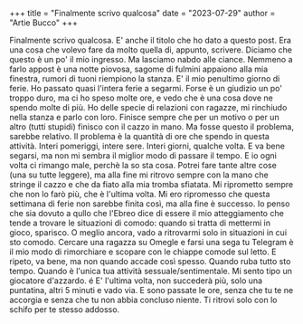 +++
title = "Finalmente scrivo qualcosa"
date = "2023-07-29"
author = "Artie Bucco"
+++

Finalmente scrivo qualcosa. E' anche il titolo che ho dato a questo post. Era una cosa che volevo fare da molto quella di, appunto, scrivere. Diciamo che questo è un po' il mio ingresso. Ma lasciamo nabdo alle ciance.
Nemmeno a farlo appost è una notte piovosa, sagome di fulmini appaiono alla mia finestra, rumori di tuoni riempiono la stanza. E' il mio penultimo giorno di ferie. Ho passato quasi l'intera ferie a segarmi. Forse è un giudizio un po' troppo duro, ma ci ho speso molte ore, e vedo che è una cosa dove ne spendo molte di più. Ho delle specie di relazioni con ragazze, mi rinchiudo nella stanza e parlo con loro. Finisce sempre che per un motivo o per un altro (tutti stupidi) finisco con il cazzo in mano. Ma fosse questo il problema, sarebbe relativo. Il problema è la quantità di ore che spendo in questa attività. Interi pomeriggi, intere sere. Interi giorni, qualche volta. E va bene segarsi, ma non mi sembra il miglior modo di passare il tempo. E io ogni volta ci rimango male, perchè la so sta cosa. Potrei fare tante altre cose (una su tutte leggere), ma alla fine mi ritrovo sempre con la mano che stringe il cazzo e che da fiato alla mia tromba sfiatata. Mi riprometto sempre che non lo farò più, che è l'ultima volta. Mi ero ripromesso che questa settimana di ferie non sarebbe finita così, ma alla fine è successo. Io penso che sia dovuto a qullo che l'Ebreo dice di essere il mio atteggiamento che tende a trovare le situazioni di comodo: quando si tratta di mettermi in gioco, sparisco. O meglio ancora, vado a ritrovarmi solo in situazioni in cui sto comodo. Cercare una ragazza su Omegle e farsi una sega tu Telegram è il mio modo di rimorchiare e scopare con le chiappe comode sul letto. E ripeto, va bene, ma non quando accade così spesso. Quando ruba tutto sto tempo. Quando è l'unica tua attività sessuale/sentimentale. Mi sento tipo un giocatore d'azzardo. é E' l'ultima volta, non succederà più, solo una puntatina, altri 5 minuti e vado via. E sono passate le ore, senza che tu te ne accorgia e senza che tu non abbia concluso niente. Ti ritrovi solo con lo schifo per te stesso addosso.
